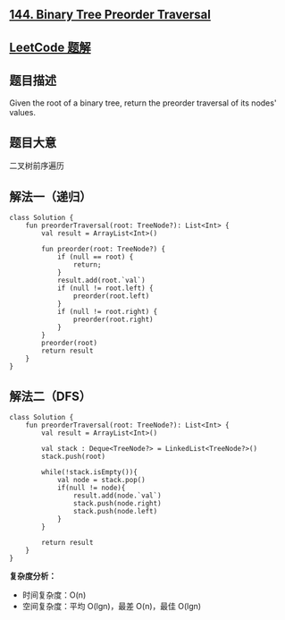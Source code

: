 ## [144. Binary Tree Preorder Traversal](https://leetcode-cn.com/problems/binary-tree-inorder-traversal/)

## [LeetCode 题解](https://leetcode-cn.com/problems/binary-tree-preorder-traversal/solution/144-binary-tree-preorder-traversal-er-cha-shu-de-q/)

## 题目描述

Given the root of a binary tree, return the preorder traversal of its nodes' values.

## 题目大意

二叉树前序遍历

## 解法一（递归）
```
class Solution {
    fun preorderTraversal(root: TreeNode?): List<Int> {
        val result = ArrayList<Int>()

        fun preorder(root: TreeNode?) {
            if (null == root) {
                return;
            }
            result.add(root.`val`)
            if (null != root.left) {
                preorder(root.left)
            }
            if (null != root.right) {
                preorder(root.right)
            }
        }
        preorder(root)
        return result
    }
}
```
## 解法二（DFS）
```
class Solution {
    fun preorderTraversal(root: TreeNode?): List<Int> {
        val result = ArrayList<Int>()
        
        val stack : Deque<TreeNode?> = LinkedList<TreeNode?>()
        stack.push(root)

        while(!stack.isEmpty()){
            val node = stack.pop()
            if(null != node){
                result.add(node.`val`)
                stack.push(node.right)
                stack.push(node.left)
            }
        }

        return result
    }
}
```

**复杂度分析：**

- 时间复杂度：O(n)
- 空间复杂度：平均 O(lgn)，最差 O(n)，最佳 O(lgn)
